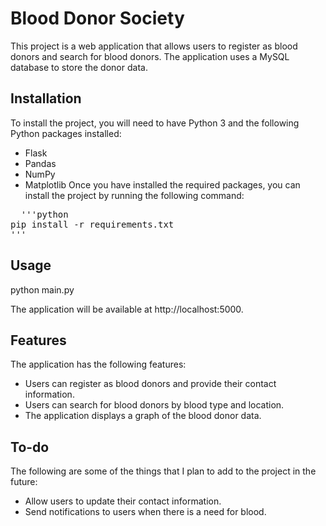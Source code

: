 
# Blood Donor Society
This project is a web application that allows users to register as blood donors and search for blood donors. The application uses a MySQL database to store the donor data.

## Installation
To install the project, you will need to have Python 3 and the following Python packages installed:

- Flask
- Pandas
- NumPy
- Matplotlib
Once you have installed the required packages, you can install the project by running the following command:
<pre>
  '''python 
pip install -r requirements.txt
'''
</pre>


## Usage

python main.py


The application will be available at http://localhost:5000.

## Features

The application has the following features:

* Users can register as blood donors and provide their contact information.
* Users can search for blood donors by blood type and location.
* The application displays a graph of the blood donor data.

## To-do

The following are some of the things that I plan to add to the project in the future:

* Allow users to update their contact information.
* Send notifications to users when there is a need for blood.
